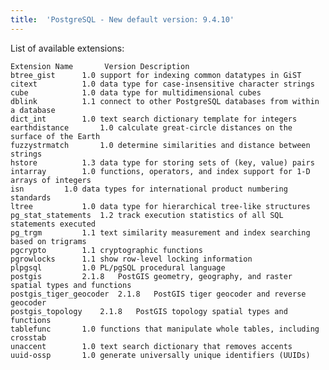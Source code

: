 ```yaml
---
title:	'PostgreSQL - New default version: 9.4.10'
---
```


List of available extensions:

<pre><code>Extension Name		Version	Description
btree_gist		1.0	support for indexing common datatypes in GiST
citext			1.0	data type for case-insensitive character strings
cube			1.0	data type for multidimensional cubes
dblink			1.1	connect to other PostgreSQL databases from within a database
dict_int		1.0	text search dictionary template for integers
earthdistance		1.0	calculate great-circle distances on the surface of the Earth
fuzzystrmatch		1.0	determine similarities and distance between strings
hstore			1.3	data type for storing sets of (key, value) pairs
intarray		1.0	functions, operators, and index support for 1-D arrays of integers
isn			1.0	data types for international product numbering standards
ltree			1.0	data type for hierarchical tree-like structures
pg_stat_statements	1.2	track execution statistics of all SQL statements executed
pg_trgm			1.1	text similarity measurement and index searching based on trigrams
pgcrypto		1.1	cryptographic functions
pgrowlocks		1.1	show row-level locking information
plpgsql			1.0	PL/pgSQL procedural language
postgis			2.1.8	PostGIS geometry, geography, and raster spatial types and functions
postgis_tiger_geocoder	2.1.8	PostGIS tiger geocoder and reverse geocoder
postgis_topology	2.1.8	PostGIS topology spatial types and functions
tablefunc		1.0	functions that manipulate whole tables, including crosstab
unaccent		1.0	text search dictionary that removes accents
uuid-ossp		1.0	generate universally unique identifiers (UUIDs)</pre></code>
